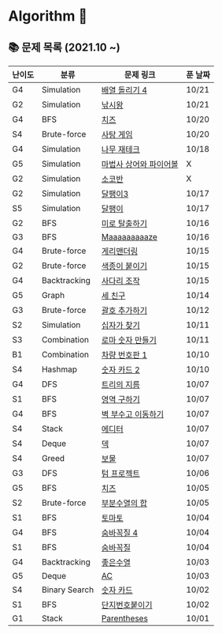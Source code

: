 # Algorithm 🥕


## 📚 문제 목록 (2021.10 ~)

| 난이도 |  분류  | 문제 링크                                                    | 푼 날짜 |
| ------ | ----- | ------------------------------------------------------------ | ----- |
| G4     | Simulation    | [배열 돌리기 4](https://www.acmicpc.net/problem/17406)         | 10/21 |
| G2     | Simulation    | [낚시왕](https://www.acmicpc.net/problem/17143)                | 10/21 |
| G4     | BFS           | [치즈](https://www.acmicpc.net/problem/2638)                   | 10/20 |
| S4     | Brute-force   | [사탕 게임](https://www.acmicpc.net/problem/3085)              | 10/20 |
| G4     | Simulation    | [나무 재테크](https://www.acmicpc.net/problem/16235)            | 10/18 |
| G5     | Simulation    | [마법사 상어와 파이어볼](https://www.acmicpc.net/problem/20056)              | X |
| G2     | Simulation    | [소코반](https://www.acmicpc.net/problem/4577)              | X |
| G2     | Simulation    | [달팽이3](https://www.acmicpc.net/problem/1959)              | 10/17 |
| S5     | Simulation    | [달팽이](https://www.acmicpc.net/problem/1913)              | 10/17 |
| G2     | BFS           | [미로 탈출하기](https://www.acmicpc.net/problem/17090)              | 10/16 |
| G3     | BFS           | [Maaaaaaaaaze](https://www.acmicpc.net/problem/16985)              | 10/16 |
| G4     | Brute-force   | [게리맨더링](https://www.acmicpc.net/problem/17471)              | 10/15 |
| G2     | Brute-force   | [색종이 붙이기](https://www.acmicpc.net/problem/17136)              | 10/15 |
| G4     | Backtracking  | [사다리 조작](https://www.acmicpc.net/problem/15684)              | 10/15 |
| G5     | Graph         | [세 친구](https://www.acmicpc.net/problem/17089)              | 10/14 |
| G3     | Brute-force   | [괄호 추가하기](https://www.acmicpc.net/problem/16637)              | 10/12 |
| S2     | Simulation    | [십자가 찾기](https://www.acmicpc.net/problem/16924)              | 10/11 |
| S3     | Combination   | [로마 숫자 만들기](https://www.acmicpc.net/problem/16922)              | 10/11 |
| B1     | Combination   | [차량 번호판 1](https://www.acmicpc.net/problem/16968)              | 10/10 |
| S4     | Hashmap       | [숫자 카드 2](https://www.acmicpc.net/problem/10816)              | 10/10 |
| G4     | DFS           | [트리의 지름](https://www.acmicpc.net/problem/1967)              | 10/07 |
| S1     | BFS           | [영역 구하기](https://www.acmicpc.net/problem/2583)              | 10/07 |
| G4     | BFS           | [벽 부수고 이동하기](https://www.acmicpc.net/problem/2206)              | 10/07 |
| S4     | Stack         | [에디터](https://www.acmicpc.net/problem/1406)              | 10/07 |
| S4     | Deque         | [덱](https://www.acmicpc.net/problem/10866)              | 10/07 |
| S4     | Greed         | [보물](https://www.acmicpc.net/problem/1026)              | 10/07 |
| G3     | DFS           | [텀 프로젝트](https://www.acmicpc.net/problem/9466)              | 10/06 |
| G5     | BFS           | [치즈](https://www.acmicpc.net/problem/2636)              | 10/05 |
| S2     | Brute-force   | [부분수열의 합](https://www.acmicpc.net/problem/1182)              | 10/05 |
| S1     | BFS           | [토마토](https://www.acmicpc.net/problem/7569)              | 10/04 |
| G4     | BFS           | [숨바꼭질 4](https://www.acmicpc.net/problem/13913)              | 10/04 |
| S1     | BFS           | [숨바꼭질](https://www.acmicpc.net/problem/1697)              | 10/04 |
| G4     | Backtracking  | [좋은수열](https://www.acmicpc.net/problem/2661)              | 10/03 |
| G5     | Deque         | [AC](https://www.acmicpc.net/problem/5430)                    | 10/03 |
| S4     | Binary Search | [숫자 카드](https://www.acmicpc.net/problem/10815)            | 10/02 |
| S1     | BFS           | [단지번호붙이기](https://www.acmicpc.net/problem/2667)         | 10/02 |
| G1     | Stack         | [Parentheses](https://www.acmicpc.net/problem/16362)         | 10/01 |
